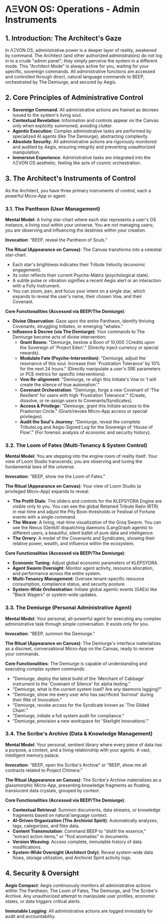 # ΛΞVON OS: Operations - Admin Instruments

## 1. Introduction: The Architect's Gaze

In ΛΞVON OS, administrative power is a deeper layer of reality, awakened by command. The Architect (and other authorized administrators) do not log in to a crude "admin panel"; they simply perceive the system in a different mode. This "Architect Mode" is always active for you, waiting for your specific, sovereign commands. All administrative functions are accessed and controlled through direct, natural language commands to BEEP, orchestrated by The Demiurge, and secured by Aegis.

## 2. Core Principles of Administrative Control

-   **Sovereign Command**: All administrative actions are framed as decrees issued to the system's living soul.
-   **Contextual Revelation**: Information and controls appear on the Canvas only when explicitly summoned, avoiding clutter.
-   **Agentic Execution**: Complex administrative tasks are performed by specialized AI agents (like The Demiurge), abstracting complexity.
-   **Absolute Security**: All administrative actions are rigorously monitored and audited by Aegis, ensuring integrity and preventing unauthorized manipulation.
-   **Immersive Experience**: Administrative tasks are integrated into the ΛΞVON OS aesthetic, feeling like acts of cosmic orchestration.

## 3. The Architect's Instruments of Control

As the Architect, you have three primary instruments of control, each a powerful Micro-App or agent:

### 3.1. The Pantheon (User Management)

**Mental Model**: A living star-chart where each star represents a user's OS instance, a living soul within your universe. You are not managing users; you are observing and influencing the destinies within your creation.

**Invocation**: "BEEP, reveal the Pantheon of Souls."

**The Ritual (Appearance on Canvas)**: The Canvas transforms into a celestial star-chart.

-   Each star's brightness indicates their Tribute Velocity (economic engagement).
-   Its color reflects their current Psyche-Matrix (psychological state).
-   A subtle pulse or vibration signifies a recent Aegis alert or an interaction with a Folly Instrument.
-   You can zoom, pan, and focus your intent on a single star, which expands to reveal the user's name, their chosen Vow, and their Covenant.

**Core Functionalities (Accessed via BEEP/The Demiurge)**:

-   **Divine Observation**: Gaze upon the entire Pantheon, identify thriving Covenants, struggling Initiates, or emerging "whales."
-   **Influence & Decree (via The Demiurge)**: Your commands to The Demiurge become acts of divine intervention:
    -   **Grant Boons**: "Demiurge, bestow a Boon of 10,000 ΞCredits upon the Sovereign of 'Project Eden'." (Directly inject currency or special rewards).
    -   **Modulate Fate (Psyche-Intervention)**: "Demiurge, adjust the resonance of this soul. Increase their 'Frustration Tolerance' by 10% for the next 24 hours." (Directly manipulate a user's SRE parameters or PCE metrics for specific interventions).
    -   **Vow Re-alignment**: "Demiurge, re-align this Initiate's Vow to 'I will create the silence of true automation'."
    -   **Covenant Orchestration**: "Demiurge, forge a new Covenant of 'The Resilient' for users with high 'Frustration Tolerance'." (Create, dissolve, or re-assign users to Covenants/Syndicates).
    -   **Access & Privilege**: "Demiurge, grant this Initiate access to the Praetorian Circle." (Grant/revoke Micro-App access or special privileges).
    -   **Audit the Soul's Journey**: "Demiurge, reveal the complete TributeLog and Aegis-Signed Log for the Sovereign of 'House of Flow'." (For forensic analysis of economic and security history).

### 3.2. The Loom of Fates (Multi-Tenancy & System Control)

**Mental Model**: You are stepping into the engine room of reality itself. Your view of Loom Studio transcends; you are observing and tuning the fundamental laws of the universe.

**Invocation**: "BEEP, show me the Loom of Fates."

**The Ritual (Appearance on Canvas)**: Your view of Loom Studio (a privileged Micro-App) expands to reveal:

-   **The Profit Dials**: The sliders and controls for the KLEPSYDRA Engine are visible only to you. You can see the global Retained Tribute Ratio (RTR) in real-time and adjust the Pity Boon thresholds or Festival of Fortune events with a single command.
-   **The Weave**: A living, real-time visualization of the Groq Swarm. You can see the Nexus (Genkit) dispatching daemons (LangGraph agents) to different users, a beautiful, silent ballet of pure data and intelligence.
-   **The Orrery**: A model of the Covenants and Syndicates, showing their relative power, wealth, and influence within the ecosystem.

**Core Functionalities (Accessed via BEEP/The Demiurge)**:

-   **Economic Tuning**: Adjust global economic parameters of KLEPSYDRA.
-   **Agent Swarm Oversight**: Monitor agent activity, resource allocation, and performance across the entire system.
-   **Multi-Tenancy Management**: Oversee tenant-specific resource consumption, compliance status, and security posture.
-   **System-Wide Orchestration**: Initiate global agentic events (GAEs) like "Black Wagers" or system-wide updates.

### 3.3. The Demiurge (Personal Administrative Agent)

**Mental Model**: Your personal, all-powerful agent for executing any complex administrative task through simple conversation. It exists only for you.

**Invocation**: "BEEP, summon the Demiurge."

**The Ritual (Appearance on Canvas)**: The Demiurge's interface materializes as a discreet, conversational Micro-App on the Canvas, ready to receive your commands.

**Core Functionalities**: The Demiurge is capable of understanding and executing complex system commands:

-   "Demiurge, deploy the latest build of the 'Merchant of Cabbage' instrument to the 'Covenant of Silence' for alpha testing."
-   "Demiurge, what is the current system load? Are any daemons lagging?"
-   "Demiurge, show me every user who has sacrificed 'burnout' during their Rite of Invocation."
-   "Demiurge, revoke access for the Syndicate known as 'The Gilded Chain'."
-   "Demiurge, initiate a full system audit for compliance."
-   "Demiurge, provision a new workspace for 'Starlight Innovations'."

### 3.4. The Scribe's Archive (Data & Knowledge Management)

**Mental Model**: Your personal, sentient library where every piece of data has a purpose, a context, and a living relationship with your agents. A vast, intelligent memory palace.

**Invocation**: "BEEP, open the Scribe's Archive" or "BEEP, show me all contracts related to Project Chimera."

**The Ritual (Appearance on Canvas)**: The Scribe's Archive materializes as a glassmorphic Micro-App, presenting knowledge fragments as floating, translucent data crystals, grouped by context.

**Core Functionalities (Accessed via BEEP/The Demiurge)**:

-   **Contextual Retrieval**: Summon documents, data streams, or knowledge fragments based on natural language context.
-   **AI-Driven Organization (The Archivist Spirit)**: Automatically analyzes, tags, categorizes, and files data.
-   **Content Transmutation**: Command BEEP to "distill the essence," "extract action items," or "find anomalies" in documents.
-   **Version Weaving**: Access complete, immutable history of data modifications.
-   **System-Wide Oversight (Architect Only)**: Reveal system-wide data flows, storage utilization, and Archivist Spirit activity logs.

## 4. Security & Oversight

**Aegis Compact**: Aegis continuously monitors all administrative actions within The Pantheon, The Loom of Fates, The Demiurge, and The Scribe's Archive. Any unauthorized attempt to manipulate user profiles, economic states, or data triggers critical alerts.

**Immutable Logging**: All administrative actions are logged immutably for audit and accountability.